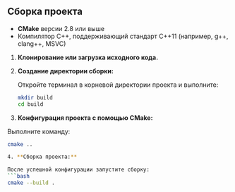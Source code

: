## Сборка проекта

- **CMake** версии 2.8 или выше
- Компилятор C++, поддерживающий стандарт C++11 (например, g++, clang++, MSVC)
  
1. **Клонирование или загрузка исходного кода.**

2. **Создание директории сборки:**

   Откройте терминал в корневой директории проекта и выполните:
   ```bash
   mkdir build
   cd build

3. **Конфигурация проекта с помощью CMake:**

Выполните команду:
```bash
cmake ..

4. **Сборка проекта:**

После успешной конфигурации запустите сборку:
```bash
cmake --build .
